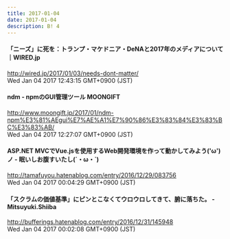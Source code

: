 ```yaml
---
title: 2017-01-04
date: 2017-01-04
description: B! 4
---
```


#### 「ニーズ」に死を：トランプ・マケドニア・DeNAと2017年のメディアについて｜WIRED.jp
http://wired.jp/2017/01/03/needs-dont-matter/<br>
Wed Jan 04 2017 12:43:15 GMT+0900 (JST)<br>


#### ndm - npmのGUI管理ツール MOONGIFT
http://www.moongift.jp/2017/01/ndm-npm%E3%81%AEgui%E7%AE%A1%E7%90%86%E3%83%84%E3%83%BC%E3%83%AB/<br>
Wed Jan 04 2017 12:27:07 GMT+0900 (JST)<br>


#### ASP.NET MVCでVue.jsを使用するWeb開発環境を作って動かしてみよう('ω')ノ - 眠いしお腹すいたし(´・ω・`)
http://tamafuyou.hatenablog.com/entry/2016/12/29/083756<br>
Wed Jan 04 2017 00:04:29 GMT+0900 (JST)<br>


#### 「スクラムの価値基準」にピンとこなくてウロウロしてきて、腑に落ちた。 - Mitsuyuki.Shiiba
http://bufferings.hatenablog.com/entry/2016/12/31/145948<br>
Wed Jan 04 2017 00:02:08 GMT+0900 (JST)<br>


